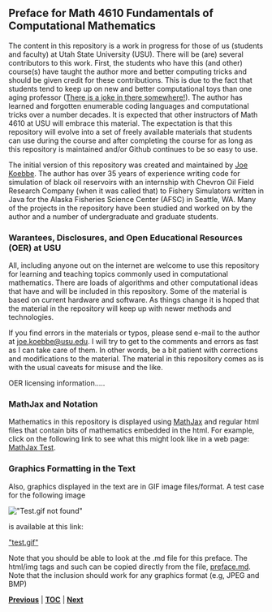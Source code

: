 ## Preface for Math 4610 Fundamentals of Computational Mathematics

The content in this repository is a work in progress for those of us (students
and faculty) at Utah State University (USU). There will be (are) several
contributors to this work. First, the students who have this (and other)
course(s) have taught the author more and better computing tricks and should be
given credit for these contributions. This is due to the fact that students
tend to keep up on new and better computational toys than one aging professor
([There is a joke in there somewhere!](http://www.math.utah.edu/~cherk/mathjokes.html)).
The author has learned and forgotten enumerable coding languages and
computational tricks over a number decades. It is expected that other
instructors of Math 4610 at USU will embrace this material. The expectation is
that this repository will evolve into a set of freely available materials that
students can use during the course and after completing the course for as long
as this repository is maintained and/or Github continues to be so easy to use.

The initial version of this repository was created and maintained by
[Joe Koebbe](http://www.math.usu.edu/~koebbe). The author has over 35 years of
experience writing code for simulation of black oil reservoirs with an
internship with Chevron Oil Field Research Company (when it was called that) to
Fishery Simulators written in Java for the Alaska Fisheries Science Center
(AFSC) in Seattle, WA. Many of the projects in the repository have been studied
and worked on by the author and a number of undergraduate and graduate students.

### Warantees, Disclosures, and Open Educational Resources (OER) at USU

All, including anyone out on the internet are welcome to use this repository for
learning and teaching topics commonly used in computational mathematics. There
are loads of algorithms and other computational ideas that have and will be
included in this repository. Some of the material is based on current hardware
and software. As things change it is hoped that the material in the repository
will keep up with newer methods and technologies.



If you find errors in the materials or typos, please send e-mail to the author
at [joe.koebbe@usu.edu](mailto:joe.koebbe@usu.edu). I will try to get to the
comments and errors as fast as I can take care of them. In other words, be a bit
patient with corrections and modifications to the material. The material in this
repository comes as is with the usual caveats for misuse and the like.

OER licensing information.....

### MathJax and Notation

Mathematics in this repository is displayed using
[MathJax](http://docs.mathjax.org/en/latest/index.html) and regular html files
that contain bits of mathematics embedded in the html. For example, click on the
following link to see what this might look like in a web page:
[MathJax Test](https://jvkoebbe.github.io/math4610/frontMatter/mathjaxTest.html).  

### Graphics Formatting in the Text

Also, graphics displayed in the text are in GIF image files/format. A test case
for the following image

!["Test.gif not found"](https://jvkoebbe.github.io/math4610/images/test.gif)

is available at this link:

["test.gif"](https://jvkoebbe.github.io/math4610/images/test.gif)

Note that you should be able to look at the .md file for this preface. The html/img tags and such can be copied directly from 
the file, [preface.md](https://jvkoebbe.github.io/math4610/frontMatter/preface.md). Note that the inclusion should work for any
graphics format (e.g, JPEG and BMP)

 [**Previous**](https://jvkoebbe.github.io/math4610/cover) |
 [**TOC**](https://jvkoebbe.github.io/math4610/tableOfContents) |
 [**Next**](https://jvkoebbe.github.io/math4610/basicReview/notation)

